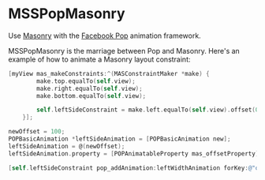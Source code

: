 MSSPopMasonry
===========

Use [Masonry](https://github.com/cloudkite/Masonry/) with the [Facebook Pop](https://github.com/facebook/pop/) animation framework.

MSSPopMasonry is the marriage between Pop and Masonry. Here's an example of how to animate a Masonry layout constraint:

```objective-c
[myView mas_makeConstraints:^(MASConstraintMaker *make) {
        make.top.equalTo(self.view);
        make.right.equalTo(self.view);
        make.bottom.equalTo(self.view);

        self.leftSideConstraint = make.left.equalTo(self.view).offset(0);
    }];

newOffset = 100;
POPBasicAnimation *leftSideAnimation = [POPBasicAnimation new];
leftSideAnimation = @(newOffset);
leftSideAnimation.property = [POPAnimatableProperty mas_offsetProperty];

[self.leftSideConstraint pop_addAnimation:leftWidthAnimation forKey:@"offset"];
```
